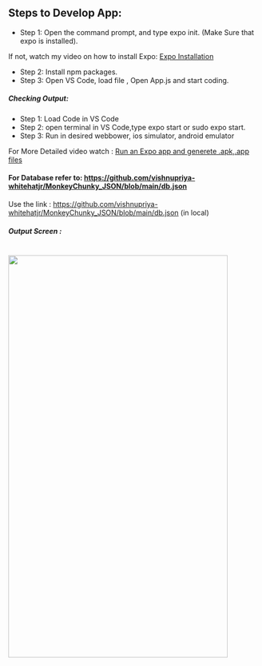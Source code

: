 ## Steps to Develop App:

- Step 1: Open the command prompt, and type expo init. (Make Sure that expo is installed).

If not, watch my video on how to install Expo: 
<a href ="https://www.youtube.com/watch?v=dvuZn6gX_Q4&ab_channel=DroidpediaAcademy">Expo Installation</a>

- Step 2: Install npm packages.
- Step 3: Open VS Code, load file , Open App.js and start coding.

##### Checking Output:
- Step 1: Load Code in VS Code
- Step 2: open terminal in VS Code,type expo start or sudo expo start.
- Step 3: Run in desired webbower, ios simulator, android emulator

For More Detailed video watch :
<a href ="https://www.youtube.com/watch?v=llveG3Qp0no&ab_channel=DroidpediaAcademy">Run an Expo app and generete .apk,.app files </a>

#### For Database refer to: https://github.com/vishnupriya-whitehatjr/MonkeyChunky_JSON/blob/main/db.json
Use the link : https://github.com/vishnupriya-whitehatjr/MonkeyChunky_JSON/blob/main/db.json (in local)


##### Output Screen :
<br/>
<img src ="https://user-images.githubusercontent.com/59869563/110290106-60650f80-8010-11eb-9ee9-0ae317cf3969.png" 
width="439px" height="806px">
